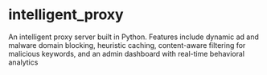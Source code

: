 # intelligent_proxy
An intelligent proxy server built in Python. Features include dynamic ad and malware domain blocking, heuristic caching, content-aware filtering for malicious keywords, and an admin dashboard with real-time behavioral analytics
